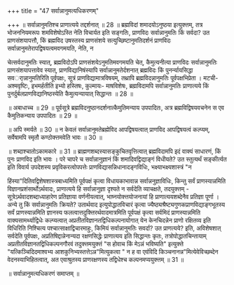 +++
title = "47 सर्वान्नानुमत्यधिकरणम्"

+++
॥ सर्वान्नानुमतिश्च प्राणात्यये तद्दर्शनात् ॥ 28 ॥ ब्रह्मविदां शमादयोऽनुष्ठया इत्युक्त्तम्, तत्र भोजननियमरूपः शमविशेषोऽस्ति नेति विचार्यत इति सङ्गतिः, प्राणविदः सर्वान्नानुमतिः किं सर्वदा? उत प्राणसंशयापत्तौ, किं ब्रह्मविद उषस्तस्य प्राणसंशये सत्युच्छिष्टानुमतिदर्शनं प्राणविदः सर्वान्नानुमतेरापद्विषयत्वमवगमयति, नेति, न

चेत्सर्वदानुमतिः स्यात्, ब्रह्मविदोऽपि प्राणसंशयेऽनुमतिमवगमयति चेत्, कैमुत्यनीत्या प्राणविदः सर्वान्नानुमतिः प्राणसंशयापत्तावेव स्यात्, प्राणविद्यानिषंस्यापि सर्वान्नानुमतेर्दशनात् ब्रह्मविदः किं पुनर्न्यायसिद्धा सवर्ान्नानुमतिरिति पूर्वपक्षः, सूत्रं प्राणविद्यामात्रविषयम्, तथ्रापि ब्रह्मविदन्नानुमतिः पूर्वपक्षभिप्रेता । मटची- अश्मवृष्टिः, इभमर्हतीति इभ्यो हस्तिषः, कुल्मायः- माषविशेषः, ब्रह्मविदामपि सर्वान्नानुमतिः प्राणात्यये किं पुनर्दुर्बलप्राणविद्यानिष्ठस्येति कैमुत्यन्यायात् सिद्धान्तः ॥ 28 ॥

॥ अबाधाच्च ॥ 29 ॥ पूर्वसूत्रे ब्रह्मविदनुष्ठानदर्शनात्कैमुतिमन्याय उपपादितः, अत्र ब्रह्मविद्विषयवचनेन स एव कैमुतिकन्याय उपपादितः ॥ 29 ॥

॥ अपि स्मर्यते ॥ 30 ॥ न केवलं सर्वान्नानुमतेब्रह्मेविद आपद्विषयत्वात् प्राणविद आपद्विषयत्वं कल्प्यम्, सर्वेषामपि स्मृतौ कण्ठोक्त्तमवेति भावः ॥ 30 ॥

॥ शब्दाश्चातोऽकामकारे ॥ 31 ॥ ब्राह्मणशब्दस्यासङ्कुचितवृत्तित्वात् ब्रह्मविदामपि इदं वाक्यं साधारणं, किं पुनः प्राणविद इति भावः । परे चापरे च सर्वान्नानुज्ञानं किं शमादिवद्विद्याङ्गं विधीयते? उत स्तुत्यर्थं सङ्कीर्त्यत इति विवार्य उपदेशस्य प्रवृविकरत्वोपपत्तेः प्राणविद्यासन्निधानादङ्गविधिः, भक्ष्याभक्ष्यशास्त्रं "न

हिंस्या"दितिवद्विशेषशास्त्रबाध्यमिति पूर्वपक्षं कृत्वा विधायकाभावान्न सर्वान्ननुज्ञाविधिः, किन्तु सर्वं प्राणस्यान्नमिति विज्ञानप्रशंसार्थोऽर्थवादः, प्राणात्यये हि सर्वान्नानुज्ञा दृश्यते न सर्वदेति व्याचक्षते, तदयुक्त्तम् - सूत्रेऽर्थवादशब्दाध्याहारेण प्रतिज्ञाया वर्णनीयत्वात्, भाष्नयोक्त्तयोजनायां हि प्राणात्ययशब्देनैव प्रतिज्ञा पूर्णा । अन्ये तु किं सर्वान्नानुमतिः क्रियते? उतार्थवाद इत्युपोद्धातविचारं कृत्वा ज्यैष्ठ्यश्रैष्ट्यगुणकप्राणविद्याङ्गभूतस्य सर्वं प्राणस्यान्नमिति ज्ञानस्य फलत्वात्तदुक्त्तिरर्थवादमात्रमिति पूर्वपक्षं कृत्वा सर्वमिदं प्राणस्यान्नमिति वाक्यसामर्थ्याद्विधेः कल्प्यत्वात् अप्रतीतविज्ञानतद्विधिकल्पनायोगात् येन केनचिदन्नेन प्राणो रक्षितव्य इति विधिरिति निश्चित्य पश्चात्साक्षाद्विचारमाहुः, किमियं सर्वान्नानुमतिः सवर्दा? उत प्राणत्यये? इति, अविशेषशात् सर्वदेति पूर्वपक्षः, अप्रतिषिद्दान्नेनान्यदा रक्षणसिद्धेः प्राणात्यय इति सिद्धान्तः कृतः, तत्रोपोद्धातचिन्तायाम् अप्रतीतविज्ञानतद्विधिकल्पनगौरवं तदुक्त्तमयुक्त्तं "स होवाच किं मेऽन्नं भविष्यति" इत्युक्त्ते "यत्किञ्चिदिदमाश्वभ्य आशकुनिभ्यस्तत्तेऽन्न"मित्युकत्वा " न ह वा एवंविदि किञ्चनानन्न"मित्येवेविच्छब्देन वेदनस्याभिहितत्वात्, अत एवाश्रुतस्य प्राणरक्षणस्य तद्विधेश्च कल्पनमप्ययुक्त्तम् ॥ 31 ॥

॥ सर्वान्नानुमत्यधिकरणं समाप्तम् ॥

